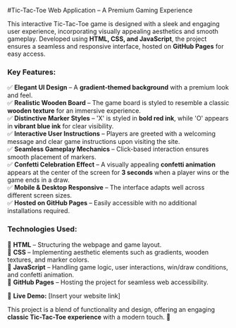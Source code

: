 #Tic-Tac-Toe Web Application – A Premium Gaming Experience  

This interactive Tic-Tac-Toe game is designed with a sleek and engaging user experience, incorporating visually appealing aesthetics and smooth gameplay. Developed using **HTML, CSS, and JavaScript**, the project ensures a seamless and responsive interface, hosted on **GitHub Pages** for easy access.  

### **Key Features:**  

✅ **Elegant UI Design** – A **gradient-themed background** with a premium look and feel.  
✅ **Realistic Wooden Board** – The game board is styled to resemble a classic **wooden texture** for an immersive experience.  
✅ **Distinctive Marker Styles** – 'X' is styled in **bold red ink**, while 'O' appears in **vibrant blue ink** for clear visibility.  
✅ **Interactive User Instructions** – Players are greeted with a welcoming message and clear game instructions upon visiting the site.  
✅ **Seamless Gameplay Mechanics** – Click-based interaction ensures smooth placement of markers.  
✅ **Confetti Celebration Effect** – A visually appealing **confetti animation** appears at the center of the screen for **3 seconds** when a player wins or the game ends in a draw.  
✅ **Mobile & Desktop Responsive** – The interface adapts well across different screen sizes.  
✅ **Hosted on GitHub Pages** – Easily accessible with no additional installations required.  

### **Technologies Used:**  

🔹 **HTML** – Structuring the webpage and game layout.  
🔹 **CSS** – Implementing aesthetic elements such as gradients, wooden textures, and marker colors.  
🔹 **JavaScript** – Handling game logic, user interactions, win/draw conditions, and confetti animation.  
🔹 **GitHub Pages** – Hosting the project for seamless web accessibility.  

📌 **Live Demo:** [Insert your website link]  

This project is a blend of functionality and design, offering an engaging **classic Tic-Tac-Toe experience** with a modern touch. 🚀
